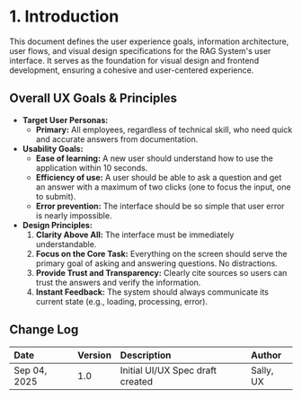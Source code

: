 # **1. Introduction**

This document defines the user experience goals, information architecture, user flows, and visual design specifications for the RAG System's user interface. It serves as the foundation for visual design and frontend development, ensuring a cohesive and user-centered experience.

## **Overall UX Goals & Principles**

* **Target User Personas:**
  * **Primary:** All employees, regardless of technical skill, who need quick and accurate answers from documentation.
* **Usability Goals:**
  * **Ease of learning:** A new user should understand how to use the application within 10 seconds.
  * **Efficiency of use:** A user should be able to ask a question and get an answer with a maximum of two clicks (one to focus the input, one to submit).
  * **Error prevention:** The interface should be so simple that user error is nearly impossible.
* **Design Principles:**
  1. **Clarity Above All:** The interface must be immediately understandable.
  2. **Focus on the Core Task:** Everything on the screen should serve the primary goal of asking and answering questions. No distractions.
  3. **Provide Trust and Transparency:** Clearly cite sources so users can trust the answers and verify the information.
  4. **Instant Feedback:** The system should always communicate its current state (e.g., loading, processing, error).

## **Change Log**

| Date | Version | Description | Author |
| :---- | :---- | :---- | :---- |
| Sep 04, 2025 | 1.0 | Initial UI/UX Spec draft created | Sally, UX |
